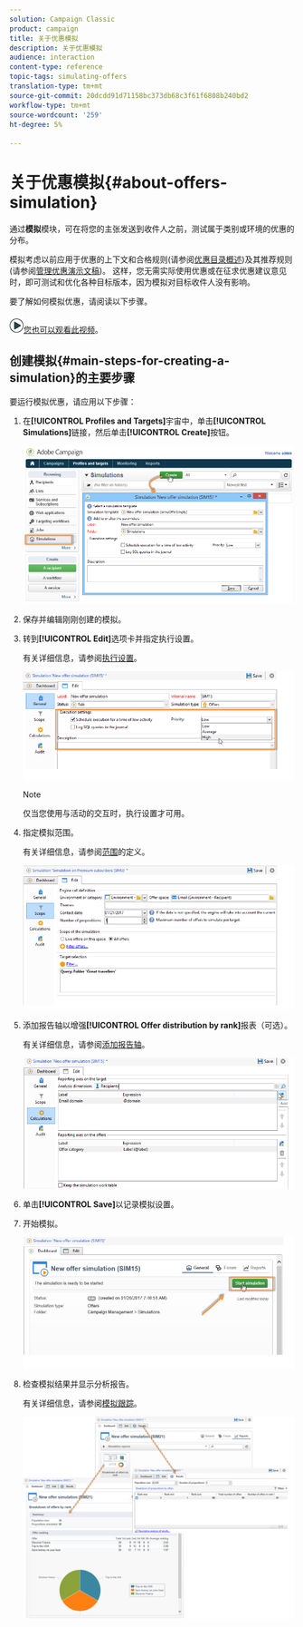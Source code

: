 ```yaml
---
solution: Campaign Classic
product: campaign
title: 关于优惠模拟
description: 关于优惠模拟
audience: interaction
content-type: reference
topic-tags: simulating-offers
translation-type: tm+mt
source-git-commit: 20dcdd91d71158bc373db68c3f61f6808b240bd2
workflow-type: tm+mt
source-wordcount: '259'
ht-degree: 5%

---
```



# 关于优惠模拟{#about-offers-simulation}

通过&#x200B;**模拟**&#x200B;模块，可在将您的主张发送到收件人之前，测试属于类别或环境的优惠的分布。

模拟考虑以前应用于优惠的上下文和合格规则(请参阅[优惠目录概述](../../interaction/using/offer-catalog-overview.md))及其推荐规则(请参阅[管理优惠演示文稿](../../interaction/using/managing-offer-presentation.md))。 这样，您无需实际使用优惠或在征求优惠建议意见时，即可测试和优化各种目标版本，因为模拟对目标收件人没有影响。

要了解如何模拟优惠，请阅读以下步骤。

![](assets/do-not-localize/how-to-video.png)[您也可以观看此视频](https://helpx.adobe.com/campaign/classic/how-to/simulate-offer-in-acv6.html?playlist=/ccx/v1/collection/product/campaign/classic/segment/digital-marketers/explevel/intermediate/applaunch/introduction/collection.ccx.js&amp;ref=helpx.adobe.com)。

## 创建模拟{#main-steps-for-creating-a-simulation}的主要步骤

要运行模拟优惠，请应用以下步骤：

1. 在&#x200B;**[!UICONTROL Profiles and Targets]**&#x200B;宇宙中，单击&#x200B;**[!UICONTROL Simulations]**&#x200B;链接，然后单击&#x200B;**[!UICONTROL Create]**&#x200B;按钮。

   ![](assets/offer_simulation_001.png)

1. 保存并编辑刚刚创建的模拟。
1. 转到&#x200B;**[!UICONTROL Edit]**&#x200B;选项卡并指定执行设置。

   有关详细信息，请参阅[执行设置](../../interaction/using/execution-settings.md)。

   ![](assets/offer_simulation_003.png)

   >[!NOTE]
   >
   >仅当您使用与活动的交互时，执行设置才可用。

1. 指定模拟范围。

   有关详细信息，请参阅[范围](../../interaction/using/simulation-scope.md#definition-of-the-scope)的定义。

   ![](assets/offer_simulation_004.png)

1. 添加报告轴以增强&#x200B;**[!UICONTROL Offer distribution by rank]**&#x200B;报表（可选）。

   有关详细信息，请参阅[添加报告轴](../../interaction/using/simulation-scope.md#adding-reporting-axes)。

   ![](assets/offer_simulation_005.png)

1. 单击&#x200B;**[!UICONTROL Save]**&#x200B;以记录模拟设置。
1. 开始模拟。

   ![](assets/offer_simulation_006.png)

1. 检查模拟结果并显示分析报告。

   有关详细信息，请参阅[模拟跟踪](../../interaction/using/simulation-tracking.md)。

   ![](assets/offer_simulation_007.png)
